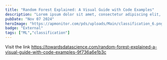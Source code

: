 ```yaml
---
title: "Random Forest Explained: A Visual Guide with Code Examples"
description: "Lorem ipsum dolor sit amet, consectetur adipiscing elit, sed do eiusmod tempor incididunt ut labore et dolore magna aliqua."
pubDate: "Nov 07 2024"
heroImage: "https://apmonitor.com/pds/uploads/Main/classification_6.png"
badge: "External"
tags: ["ML","classification"]
---
```


Visit the link https://towardsdatascience.com/random-forest-explained-a-visual-guide-with-code-examples-9f736a6e1b3c

